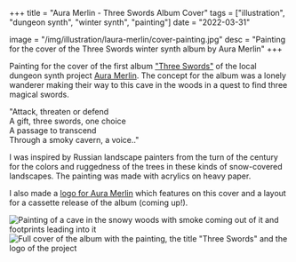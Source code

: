 +++
title = "Aura Merlin - Three Swords Album Cover"
tags = ["illustration", "dungeon synth", "winter synth", "painting"]
date = "2022-03-31"

image = "/img/illustration/laura-merlin/cover-painting.jpg"
desc = "Painting for the cover of the Three Swords winter synth album by Aura Merlin"
+++

Painting for the cover of the first album ["Three Swords"](https://auramerlin.bandcamp.com/album/3-swords) of the local dungeon synth project [Aura Merlin](https://auramerlin.bandcamp.com/). The concept for the album was a lonely wanderer making their way to this cave in the woods in a quest to find three magical swords.

"Attack, threaten or defend  
A gift, three swords, one choice  
A passage to transcend  
Through a smoky cavern, a voice.."

I was inspired by Russian landscape painters from the turn of the century for the colors and ruggedness of the trees in these kinds of snow-covered landscapes. The painting was made with acrylics on heavy paper.

I also made a [logo for Aura Merlin](/works/lettering/aura-merlin/) which features on this cover and a layout for a cassette release of the album (coming up!).

![Painting of a cave in the snowy woods with smoke coming out of it and footprints leading into it](/img/illustration/laura-merlin/cover-painting.jpg "Painting of a cave in the snowy woods with smoke coming out of it and footprints leading into it")
![Full cover of the album with the painting, the title "Three Swords" and the logo of the project](/img/illustration/laura-merlin/cover-bandcamp.jpg "Full cover of the album with the painting, the title 'Three Swords' and the logo of the project")
